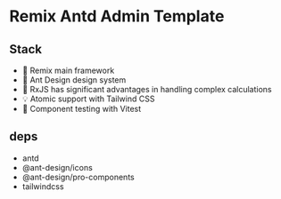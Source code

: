 # Remix Antd Admin Template

## Stack

- 🌟 Remix main framework
- 🏰 Ant Design design system
- 🚀 RxJS has significant advantages in handling complex calculations
- 💡 Atomic support with Tailwind CSS
- 🧪 Component testing with Vitest

## deps

- antd
- @ant-design/icons
- @ant-design/pro-components
- tailwindcss
